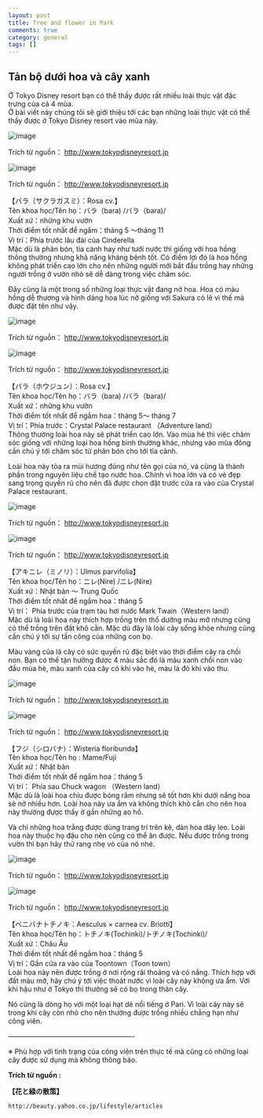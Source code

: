 ```yaml
---
layout: post
title: Tree and flower in Park
comments: true
category: general
tags: []
---
```


## Tản bộ dưới hoa và cây xanhỞ Tokyo Disney resort bạn có thể thấy được rất nhiều loài thực vật đặc trưng của cả 4 mùa.   Ở bài viết này chúng tôi sẽ giới thiệu tới các bạn những loài thực vật có thể thấy được ở Tokyo Disney resort vào mùa này.  
![image](/res/treeandflowerinpark/1.jpeg)  Trích từ nguồn： http://www.tokyodisneyresort.jp ![image](/res/treeandflowerinpark/2.jpeg)
  Trích từ nguồn： http://www.tokyodisneyresort.jp
【バラ（サクラガスミ）：Rosa cv.】  Tên khoa học/Tên họ：バラ（bara) /バラ（bara)/  
Xuất xứ：những khu vườn  
Thời điểm tốt nhất để ngắm：tháng 5 ～tháng 11     Vị trí：Phía trước lâu đài của Cinderella   Mặc dù là phân bón, tỉa cành hay như tưới nước thì giống với hoa hồng thông thường nhưng khả năng kháng bệnh tốt. Có điểm lợi đó là hoa hồng không phát triển cao lớn cho nên những người mới bắt đầu trồng hay những người trồng ở vườn nhỏ sẽ dễ dàng trong việc chăm sóc.  Đây cũng là một trong số những loại thực vật đang nở hoa. Hoa có màu hồng dễ thương và hình dáng hoa lúc nở giống với Sakura có lẽ vì thế mà được đặt tên như vậy. ![image](/res/treeandflowerinpark/3.jpeg)  
 Trích từ nguồn： http://www.tokyodisneyresort.jp ![image](/res/treeandflowerinpark/4.jpeg)   
Trích từ nguồn： http://www.tokyodisneyresort.jp  
【バラ（ホウジュン）：Rosa cv.】  Tên khoa học/Tên họ：バラ（bara) /バラ（bara)/　   
Xuất xứ：những khu vườn  
Thời điểm tốt nhất để ngắm hoa：tháng 5～ tháng 7     Vị trí：Phía trước：Crystal Palace restaurant （Adventure land）  Thông thường loài hoa này sẽ phát triển cao lớn. Vào mùa hè thì việc chăm sóc giống với những loại hoa hồng bình thường khác, nhưng vào mùa đông cần chú ý tới chăm sóc từ phân bón cho tới tỉa cành. 
 Loài hoa này tỏa ra mùi hương đúng như tên gọi của nó, và cũng là thành phần trong nguyên liệu chế tạo nước hoa.  Chính vì hoa lớn và có vẻ đẹp sang trọng quyến rũ cho nên đã được chọn đặt trước cửa ra vào của Crystal Palace restaurant.  ![image](/res/treeandflowerinpark/5.jpeg)   Trích từ nguồn： http://www.tokyodisneyresort.jp ![image](/res/treeandflowerinpark/6.jpeg) 
 Trích từ nguồn： http://www.tokyodisneyresort.jp  
【アキニレ（ミノリ）：Ulmus parvifolia】  Tên khoa học/Tên họ：ニレ(Nire) /ニレ(Nire)  
Xuất xứ：Nhật bản ～ Trung Quốc  
Thời điểm tốt nhất để ngắm hoa：tháng 5  Vị trí： Phía trước của trạm tàu hơi nước Mark Twain（Western land）  Mặc dù là loài hoa này thích hợp trồng trên thổ dưỡng màu mỡ nhưng cũng có thể trồng trên đất khô cằn. Mặc dù đây là loài cây sống khỏe nhưng cũng cần chú ý tới sự tấn công của những con bọ. 
Màu vàng của lá cây có sức quyến rũ đặc biệt vào thời điểm cây ra chồi non. Bạn có thể tận hưởng được 4 màu sắc đó là màu xanh chồi non vào đầu mùa hè, màu xanh của cây cỏ khi vào hè, màu lá đỏ khi vào thu.  
![image](/res/treeandflowerinpark/7.jpeg)   Trích từ nguồn： http://www.tokyodisneyresort.jp ![image](/res/treeandflowerinpark/8.jpeg) 
Trích từ nguồn： http://www.tokyodisneyresort.jp
 
【フジ（シロバナ）：Wisteria floribunda】  Tên khoa học/Tên họ : Mame/Fuji  
Xuất xứ：Nhật bản    Thời điểm tốt nhất để ngắm hoa：tháng 5  Vị trí： Phía sau Chuck wagon （Western land）  Mặc dù là loài hoa chịu được bóng râm nhưng sẽ tốt hơn khi dưới nắng hoa sẽ nở nhiều hơn. Loài hoa này ưa ẩm và không thích khô cằn cho nên hoa này thường được thấy ở gần những ao hồ. 
Và chỉ những hoa trắng được dùng trang trí trên kê, dàn hoa dây leo. Loài hoa này thuộc họ đậu cho nên cũng có thể ăn được. Nếu được trồng trong vườn thì bạn hãy thử rang nhẹ vỏ của nó nhé.  ![image](/res/treeandflowerinpark/9.jpeg) 
  Trích từ nguồn： http://www.tokyodisneyresort.jp ![image](/res/treeandflowerinpark/10.jpeg)  
 Trích từ nguồn： http://www.tokyodisneyresort.jp
【ベニバナトチノキ：Aesculus × carnea cv. Briotti】  Tên khoa học/Tên họ：トチノキ(Tochinki)/トチノキ(Tochinki)/  
Xuất xứ：Châu Âu    
Thời điểm tốt nhất để ngắm hoa：tháng 5       Vị trí：Gần cửa ra vào của Toontown（Toon town）  Loài hoa này nên được trồng ở nơi rộng rãi thoáng và có nắng. Thích hợp với đất màu mỡ, hãy chú ý tới việc thoát nước vì loài cây này không ưa ẩm. Với khí hậu như ở Tokyo thì thường sẽ có bọ trong thân cây.
   Nó cũng là dòng họ với một loại hạt dẻ nổi tiếng ở Pari. Vì loài cây này sẽ trong khi cây còn nhỏ cho nên thường được trồng nhiều chẳng hạn như công viên.    ——————————————————-
※ Phù hợp với tình trạng của công viên trên thực tế mà cũng có những loại cây được sử dụng mà không thông báo. 

**Trích từ nguồn :** 

**【花と緑の散策】**

` http://beauty.yahoo.co.jp/lifestyle/articles `

